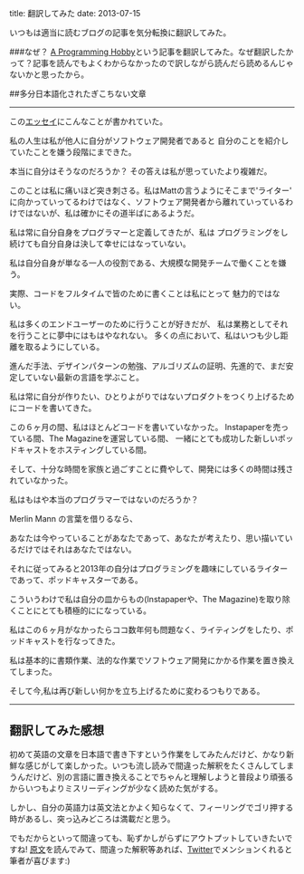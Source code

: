title: 翻訳してみた
date: 2013-07-15

いつもは適当に読むブログの記事を気分転換に翻訳してみた。

###なぜ？
<a href="http://www.marco.org/2013/07/12/a-programming-hobby" target="_blank">A Programming Hobby</a>という記事を翻訳してみた。なぜ翻訳したかって？記事を読んでもよくわからなかったので訳しながら読んだら読めるんじゃないかと思ったから。



##多分日本語化されたぎこちない文章

---------------------------------



この<a target="_blank" href="http://mattgemmell.com/2013/07/12/not-a-geek/">エッセイ</a>にこんなことが書かれていた。

  私の人生は私が他人に自分がソフトウェア開発者であると
  自分のことを紹介していたことを嫌う段階にまできた。

  本当に自分はそうなのだろうか？
  その答えは私が思っていたより複雑だ。


このことは私に痛いほど突き刺さる。私はMattの言うようにそこまで'ライター' に向かっていってるわけではなく、ソフトウェア開発者から離れていっているわけではないが、私は確かにその道半ばにあるようだ。

私は常に自分自身をプログラマーと定義してきたが、私は
プログラミングをし続けても自分自身は決して幸せにはなっていない。

私は自分自身が単なる一人の役割である、大規模な開発チームで働くことを嫌う。

実際、コードをフルタイムで皆のために書くことは私にとって
魅力的ではない。

私は多くのエンドユーザーのために行うことが好きだが、
私は業務としてそれを行うことに夢中にはもはやなれない。
多くの点において、私はいつも少し距離を取るようにしている。

進んだ手法、デザインパターンの勉強、アルゴリズムの証明、先進的で、まだ安定していない最新の言語を学ぶこと。

私は常に自分が作りたい、ひとりよがりではないプロダクトをつくり上げるためにコードを書いてきた。

この６ヶ月の間、私はほとんどコードを書いていなかった。
Instapaperを売っている間、The Magazineを運営している間、
一緒にとても成功した新しいポッドキャストをホスティングしている間。

そして、十分な時間を家族と過ごすことに費やして、開発には多くの時間は残されていなかった。

私はもはや本当のプログラマーではないのだろうか？

Merlin Mann の言葉を借りるなら、

あなたは今やっていることがあなたであって、あなたが考えたり、思い描いているだけではそれはあなたではない。

それに従ってみると2013年の自分はプログラミングを趣味にしているライターであって、ポッドキャスターである。

こういうわけで私は自分の皿からもの(Instapaperや、The Magazine)を取り除くことにとても積極的にになっている。

私はこの６ヶ月がなかったらココ数年何も問題なく、ライティングをしたり、ポッドキャストを行なってきた。

私は基本的に書類作業、法的な作業でソフトウェア開発にかかる作業を置き換えてしまった。

そして今,私は再び新しい何かを立ち上げるために変わるつもりである。

------


## 翻訳してみた感想


初めて英語の文章を日本語で書き下すという作業をしてみたんだけど、かなり新鮮な感じがして楽しかった。いつも流し読みで間違った解釈をたくさんしてしまうんだけど、別の言語に置き換えることでちゃんと理解しようと普段より頑張るからいつもよりミスリーディングが少なく読めた気がする。

しかし、自分の英語力は英文法とかよく知らなくて、フィーリングでゴリ押する時があるし、突っ込みどころは満載だと思う。

でもだからといって間違っても、恥ずかしがらずにアウトプットしていきたいですね! <a href="http://www.marco.org/2013/07/12/a-programming-hobby">原文</a>を読んでみて、間違った解釈等あれば、<a href="https://twitter.com/outsider_0219" target="_blank">Twitter</a>でメンションくれると筆者が喜びます:)




  
  

